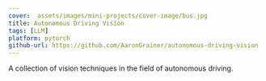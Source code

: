 ```yaml
---
cover:  assets/images/mini-projects/cover-image/bus.jpg
title: Autonomous Driving Vision
tags: [LLM]
platform: pytorch
github-url: https://github.com/AaronGrainer/autonomous-driving-vision
---
```


A collection of vision techniques in the field of autonomous driving.
